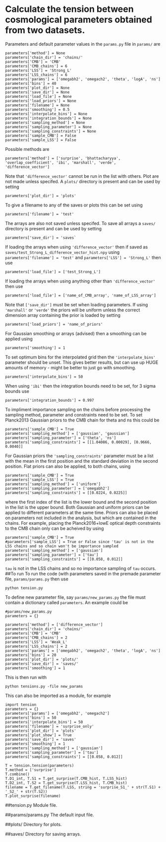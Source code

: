 # Calculate the tension between cosmological parameters obtained from two datasets.

Parameters and default parameter values in the `params.py` file in `params/` are
```
parameters['method'] = None 
parameters['chain_dir'] = 'chains/'
parameters['CMB'] = 'CMB'
parameters['CMB_chains'] = 6
parameters['LSS'] = 'Strong_L'
parameters['LSS_chains'] = 6
parameters['params'] = ['omegabh2', 'omegach2', 'theta', 'logA', 'ns']
parameters['bins'] = 40
parameters['plot_dir'] = None
parameters['save_dir'] = None
parameters['load_file'] = None
parameters['load_priors'] = None
parameters['filename'] = None
parameters['smoothing'] = 0.5
parameters['interpolate_bins'] = None
parameters['integration_bounds'] = None
parameters['sampling_method'] = None
parameters['sampling_parameter'] = None
parameters['sampling_constraints'] = None
parameters['sample_CMB'] = False
parameters['sample_LSS'] = False
```
Possible methods are
```
parameters['method'] = ['surprise', 'bhattacharyya', 'overlap_coefficient', 'ibi', 'marshall', 'verde', 'difference_vector']
```
Note that `'difference_vector'` cannot be run in the list with others.
Plot are not made unless specifed. A `plots/` directory is present and can be used by setting
```
parameters['plot_dir'] = 'plots'
```
To give a filename to any of the saves or plots this can be set using
```
parameters['filename'] = 'test'
```
The arrays are also not saved unless specifed. To save all arrays a `saves/` directory is present and can be used by setting
```
parameters['save_dir'] = 'saves`
```
If loading the arrays when using `'difference_vector'` then if saved as `saves/test_Strong_L_difference_vector_hist.npy` using `parameters['filename'] = 'test'` and `parameters['LSS'] = 'Strong_L'` then use
```
parameters['load_file'] = ['test_Strong_L']
```
If loading the arrays when using anything other than `'difference_vector'` then use
```
parameters['load_file'] = ['name_of_CMB_array', 'name_of_LSS_array']
```
Note that `['save_dir']` must be set when loading parameters.
If using `'marshall'` or `'verde'` the priors will be uniform unless the correct dimension array containing the prior is loaded by setting
```
parameters['load_priors'] = 'name_of_priors'
```
For Gaussian smoothing or arrays (advised) then a smoothing can be applied using
```
parameters['smoothing'] = 1
```
To set optimum bins for the interpolated grid then the `'interpolate_bins'` parameter should be unset. This gives better results, but can use up HUGE amounts of memory - might be better to just go with smoothing.
```
parameters['interpolate_bins'] = 50
```
When using `'ibi'` then the integration bounds need to be set, for 3 sigma bounds use
```
parameters['integration_bounds'] = 0.997
```
To impliment importance sampling on the chains before processing the sampling method, parameter and constraints need to be set. To set Planck2013 Gaussian priors to the CMB chain for theta and ns this could be
```
parameters['sample_CMB'] = True
parameters['sampling_method'] = ['gaussian', 'gaussian']
parameters['sampling_parameter'] = ['theta', 'ns']
parameters['sampling_constraints'] = [[1.04086, 0.00029], [0.9666, 0.0040]]
```
For Gaussian priors the `'sampling_constraints'` parameter must be a list with the mean in the first position and the standard deviation in the second position. Flat priors can also be applied, to both chains, using
```
parameters['sample_CMB'] = True
parameters['sample_LSS'] = True
parameters['sampling_method'] = ['uniform']
parameters['sampling_parameter'] = ['omegabh2']
parameters['sampling_constraints'] = [[0.0224, 0.0225]]
```
where the first index of the list is the lower bound and the second position in the list is the upper bound. Both Gaussian and uniform priors can be applied to different parameters at the same time. Priors can also be placed on parameters not included in the analysis, but which are contained in the chains. For example, placing the Planck2016+lowE optical depth constraints to the CMB chain only can be acheived by using
```
parameters['sample_CMB'] = True
#parameters['sample_LSS'] = True or False since 'tau' is not in the LSS chains and so chain won't be importance sampled 
parameters['sampling_method'] = ['gaussian']
parameters['sampling_parameter'] = ['tau']
parameters['sampling_constraints'] = [[0.058, 0.012]]
```
`tau` is not in the LSS chains and so no importance sampling of `tau` occurs. 
##To run
To run the code (with parameters saved in the premade parameter file, `params/params.py` then use
```
python tension.py
```
To define new parameter file, say `params/new_params.py` the file must contain a dictionary called `parameters`. An example could be
```
#params/new_params.py
parameters = {}

parameters['method'] = ['difference_vector'] 
parameters['chain_dir'] = 'chains/'
parameters['CMB'] = 'CMB'
parameters['CMB_chains'] = 2
parameters['LSS'] = 'Weak_L'
parameters['LSS_chains'] = 2
parameters['params'] = ['omegabh2', 'omegach2', 'theta', 'logA', 'ns']
parameters['bins'] = 20
parameters['plot_dir'] = 'plots/'
parameters['save_dir'] = 'saves/'
parameters['smoothing'] = 1
```
This is then run with
```
python tensions.py -file new_params
```
This can also be imported as a module, for example
```
import tension
parameters = {}
parameters['params'] = ['omegabh2', 'omegach2']
parameters['bins'] = 50
parameters['interpolate_bins'] = 50
parameters['filename'] = 'surprise_only'
parameters['plot_dir'] = 'plots'
parameters['plot_show'] = True
parameters['save_dir'] = 'saves'
parameters['smoothing'] = 1
parameters['sampling_method'] = ['gaussian']
parameters['sampling_parameter'] = ['tau']
parameters['sampling_constraints'] = [[0.058, 0.012]]

T = tension.tension(parameters)
T.method = ['surprise']
T.combine()
T.D1_int, T.S1 = T.get_surprise(T.CMB_hist, T.LSS_hist)
T.D2_int, T.S2 = T.get_surprise(T.LSS_hist, T.CMB_hist)
filename = T.get_filename(T.LSS, string = 'surprise_S1_' + str(T.S1) + '_S2_' + str(T.S2))
T.plot_surprise(filename)
```

##tension.py
Module file.

##params/params.py
The default input file.

##plots/
Directory for plots.

##saves/
Directory for saving arrays.
